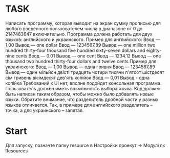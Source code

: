 # TASK
 Написать программу, которая выводит на экран сумму прописью для любого введённого
пользователем числа в диапазоне от 0 до 2147483647 включительно.
Программа должна работать для двух языков: английского и украинского.
Пример для английского:
Ввод — 1.00
Вывод — one dollar
Ввод — 1234567.89
Вывод — one million two hundred thirty-four thousand five hundred sixty-seven dollars and eighty-nine
cents
Ввод — 0.01
Вывод — one cent
Ввод — 1234.12
Вывод — one thousand two hundred thirty-four dollars and twelve cents
Пример для украинского:
Ввод — 1,00
Вывод — одна гривня
Ввод — 1234567,89
Вывод — один мільйон двісті тридцять чотири тисячи п'ятсот шістдесят сім гривень вісімдесят
дев'ять копійок
Ввод — 0,01
Вывод - одна копійка
Требований к UI нет, вполне подойдет консольная программа. Пользователь должен иметь
возможность выбора языка.
Код должен быть написан таким образом, чтобы можно было добавлять новые языки.
Обратите внимание, что разделитель дробной части у разных языков отличается. Так, в примере
для английского разделитель – точка, а для украинского – запятая.

# Start
Для запуску, позначте папку  resource в Настройки проекут -> Модулі як Resources 

